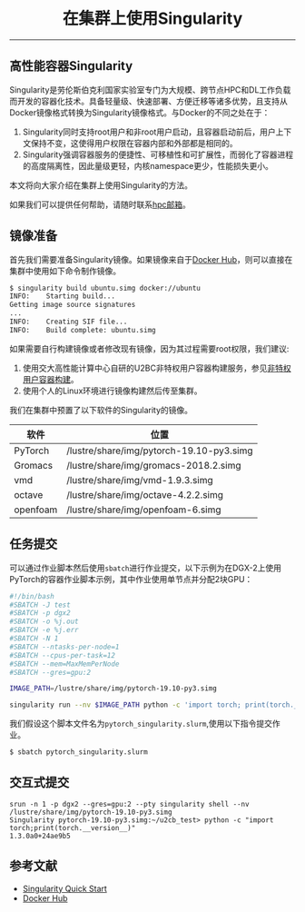 # <center>在集群上使用Singularity<center/>

-------

## 高性能容器Singularity 

Singularity是劳伦斯伯克利国家实验室专门为大规模、跨节点HPC和DL工作负载而开发的容器化技术。具备轻量级、快速部署、方便迁移等诸多优势，且支持从Docker镜像格式转换为Singularity镜像格式。与Docker的不同之处在于：

1.  Singularity同时支持root用户和非root用户启动，且容器启动前后，用户上下文保持不变，这使得用户权限在容器内部和外部都是相同的。
2.  Singularity强调容器服务的便捷性、可移植性和可扩展性，而弱化了容器进程的高度隔离性，因此量级更轻，内核namespace更少，性能损失更小。

本文将向大家介绍在集群上使用Singularity的方法。

如果我们可以提供任何帮助，请随时联系[hpc邮箱](hpc@sjtu.edu.cn)。

## 镜像准备

首先我们需要准备Singularity镜像。如果镜像来自于[Docker Hub](https://hub.docker.com/)，则可以直接在集群中使用如下命令制作镜像。

```bash
$ singularity build ubuntu.simg docker://ubuntu
INFO:    Starting build...
Getting image source signatures
...
INFO:    Creating SIF file...
INFO:    Build complete: ubuntu.simg
```

如果需要自行构建镜像或者修改现有镜像，因为其过程需要root权限，我们建议:

1. 使用交大高性能计算中心自研的U2BC非特权用户容器构建服务，参见[非特权用户容器构建](../u2cb)。
1. 使用个人的Linux环境进行镜像构建然后传至集群。

我们在集群中预置了以下软件的Singularity的镜像。

| 软件     | 位置  |
| ----     | ----  |
| PyTorch  | /lustre/share/img/pytorch-19.10-py3.simg |
| Gromacs  | /lustre/share/img/gromacs-2018.2.simg  |
| vmd      | /lustre/share/img/vmd-1.9.3.simg |
| octave   | /lustre/share/img/octave-4.2.2.simg | 
| openfoam | /lustre/share/img/openfoam-6.simg |

## 任务提交

可以通过作业脚本然后使用`sbatch`进行作业提交，以下示例为在DGX-2上使用PyTorch的容器作业脚本示例，其中作业使用单节点并分配2块GPU：

```bash
#!/bin/bash
#SBATCH -J test
#SBATCH -p dgx2
#SBATCH -o %j.out
#SBATCH -e %j.err
#SBATCH -N 1
#SBATCH --ntasks-per-node=1
#SBATCH --cpus-per-task=12
#SBATCH --mem=MaxMemPerNode
#SBATCH --gres=gpu:2

IMAGE_PATH=/lustre/share/img/pytorch-19.10-py3.simg

singularity run --nv $IMAGE_PATH python -c 'import torch; print(torch.__version__); print(torch.zeros(10,10).cuda().shape)'
```

我们假设这个脚本文件名为`pytorch_singularity.slurm`,使用以下指令提交作业。

```bash
$ sbatch pytorch_singularity.slurm
```

## 交互式提交

```shell
srun -n 1 -p dgx2 --gres=gpu:2 --pty singularity shell --nv /lustre/share/img/pytorch-19.10-py3.simg
Singularity pytorch-19.10-py3.simg:~/u2cb_test> python -c "import torch;print(torch.__version__)"
1.3.0a0+24ae9b5
```

## 参考文献
 - [Singularity Quick Start](https://sylabs.io/guides/3.4/user-guide/quick_start.html)
 - [Docker Hub](https://hub.docker.com/)

